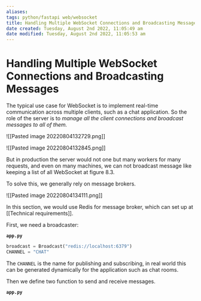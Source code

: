 ```yaml
---
aliases: 
tags: python/fastapi web/websocket 
title: Handling Multiple WebSocket Connections and Broadcasting Messages
date created: Tuesday, August 2nd 2022, 11:05:49 am
date modified: Tuesday, August 2nd 2022, 11:05:53 am
---
```


# Handling Multiple WebSocket Connections and Broadcasting Messages

The typical use case for WebSocket is to implement real-time communication across multiple clients, such as a chat application. So the role of the server is to *manage all the client connections and broadcast messages to all of them.*

![[Pasted image 20220804132729.png]]

![[Pasted image 20220804132845.png]]

But in production the server would not one but many workers for many requests, and even on many machines, we can not broadcast message like keeping a list of all WebSocket at figure 8.3.

To solve this, we generally rely on message brokers.

![[Pasted image 20220804134111.png]]

In this section, we would use Redis for message broker, which can set up at [[Technical requirements]].

First, we need a broadcaster:

**`app.py`**

```python
broadcast = Broadcast("redis://localhost:6379")
CHANNEL = "CHAT"
```

The `CHANNEL` is the name for publishing and subscribing, in real world this can be generated dynamically for the application such as chat rooms.

Then we define two function to send and receive messages.

**`app.py`**
